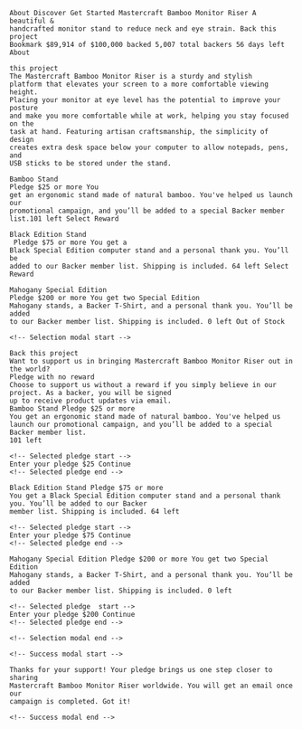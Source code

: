     About Discover Get Started Mastercraft Bamboo Monitor Riser A beautiful &
    handcrafted monitor stand to reduce neck and eye strain. Back this project
    Bookmark $89,914 of $100,000 backed 5,007 total backers 56 days left About

    this project
    The Mastercraft Bamboo Monitor Riser is a sturdy and stylish
    platform that elevates your screen to a more comfortable viewing height.
    Placing your monitor at eye level has the potential to improve your posture
    and make you more comfortable while at work, helping you stay focused on the
    task at hand. Featuring artisan craftsmanship, the simplicity of design
    creates extra desk space below your computer to allow notepads, pens, and
    USB sticks to be stored under the stand.

    Bamboo Stand
    Pledge $25 or more You
    get an ergonomic stand made of natural bamboo. You've helped us launch our
    promotional campaign, and you’ll be added to a special Backer member list.101 left Select Reward

    Black Edition Stand
     Pledge $75 or more You get a
    Black Special Edition computer stand and a personal thank you. You’ll be
    added to our Backer member list. Shipping is included. 64 left Select Reward

    Mahogany Special Edition
    Pledge $200 or more You get two Special Edition
    Mahogany stands, a Backer T-Shirt, and a personal thank you. You’ll be added
    to our Backer member list. Shipping is included. 0 left Out of Stock

    <!-- Selection modal start -->

    Back this project
    Want to support us in bringing Mastercraft Bamboo Monitor Riser out in the world?
    Pledge with no reward
    Choose to support us without a reward if you simply believe in our project. As a backer, you will be signed
    up to receive product updates via email.
    Bamboo Stand Pledge $25 or more
    You get an ergonomic stand made of natural bamboo. You've helped us launch our promotional campaign, and you’ll be added to a special Backer member list.
    101 left

    <!-- Selected pledge start -->
    Enter your pledge $25 Continue
    <!-- Selected pledge end -->

    Black Edition Stand Pledge $75 or more
    You get a Black Special Edition computer stand and a personal thank you. You’ll be added to our Backer
    member list. Shipping is included. 64 left

    <!-- Selected pledge start -->
    Enter your pledge $75 Continue
    <!-- Selected pledge end -->

    Mahogany Special Edition Pledge $200 or more You get two Special Edition
    Mahogany stands, a Backer T-Shirt, and a personal thank you. You’ll be added
    to our Backer member list. Shipping is included. 0 left

    <!-- Selected pledge  start -->
    Enter your pledge $200 Continue
    <!-- Selected pledge end -->

    <!-- Selection modal end -->

    <!-- Success modal start -->

    Thanks for your support! Your pledge brings us one step closer to sharing
    Mastercraft Bamboo Monitor Riser worldwide. You will get an email once our
    campaign is completed. Got it!

    <!-- Success modal end -->
